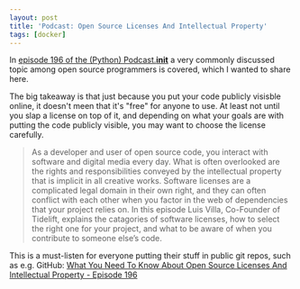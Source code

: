 ```yaml
---
layout: post
title: 'Podcast: Open Source Licenses And Intellectual Property'
tags: [docker]
---
```


In [episode 196 of the (Python) Podcast.__init__](https://www.pythonpodcast.com/software-licenses-for-developers-episode-196/) a very commonly discussed topic among open source programmers is covered, which I wanted to share here.

The big takeaway is that just because you put your code publicly visisble online, it doesn't meen that it's "free" for anyone to use. At least not until you slap a license on top of it, and depending on what your goals are with putting the code publicly visible, you may want to choose the license carefully.

> As a developer and user of open source code, you interact with software and digital media every day. What is often overlooked are the rights and responsibilities conveyed by the intellectual property that is implicit in all creative works. Software licenses are a complicated legal domain in their own right, and they can often conflict with each other when you factor in the web of dependencies that your project relies on. In this episode Luis Villa, Co-Founder of Tidelift, explains the catagories of software licenses, how to select the right one for your project, and what to be aware of when you contribute to someone else’s code.

This is a must-listen for everyone putting their stuff in public git repos, such as e.g. GitHub: [What You Need To Know About Open Source Licenses And Intellectual Property - Episode 196](https://www.pythonpodcast.com/software-licenses-for-developers-episode-196/)